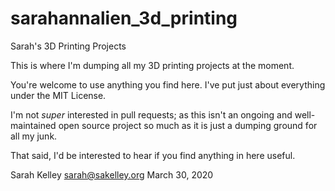 # sarahannalien_3d_printing
Sarah's 3D Printing Projects

This is where I'm dumping all my 3D printing projects
at the moment.

You're welcome to use anything you find here.
I've put just about everything under the MIT License.

I'm not *super* interested in pull requests;
as this isn't an ongoing and well-maintained open source project so much
as it is just a dumping ground for all my junk.

That said, I'd be interested to hear if you find
anything in here useful.

Sarah Kelley
sarah@sakelley.org
March 30, 2020
